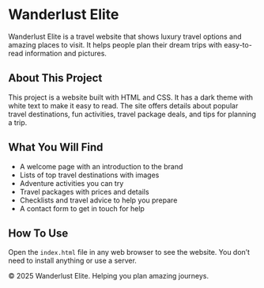 # Wanderlust Elite

Wanderlust Elite is a travel website that shows luxury travel options and amazing places to visit. It helps people plan their dream trips with easy-to-read information and pictures.

## About This Project

This project is a website built with HTML and CSS. It has a dark theme with white text to make it easy to read. The site offers details about popular travel destinations, fun activities, travel package deals, and tips for planning a trip.

## What You Will Find

- A welcome page with an introduction to the brand
- Lists of top travel destinations with images
- Adventure activities you can try
- Travel packages with prices and details
- Checklists and travel advice to help you prepare
- A contact form to get in touch for help

## How To Use
Open the `index.html` file in any web browser to see the website. You don’t need to install anything or use a server.

© 2025 Wanderlust Elite. Helping you plan amazing journeys.

